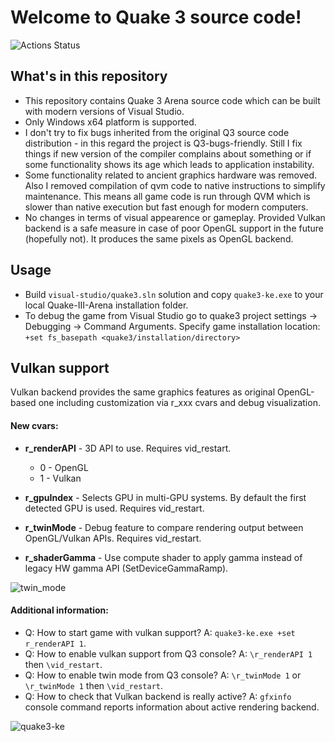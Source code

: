 # Welcome to Quake 3 source code!

![Actions Status](https://github.com/kennyalive/Quake-III-Arena-Kenny-Edition/actions/workflows/msbuild.yml/badge.svg)

## What's in this repository
* This repository contains Quake 3 Arena source code which can be built with modern versions of Visual Studio.
* Only Windows x64 platform is supported.
* I don't try to fix bugs inherited from the original Q3 source code distribution - in this regard the project is Q3-bugs-friendly. Still I fix things if new version of the compiler complains about something or if some functionality shows its age which leads to application instability.
* Some functionality related to ancient graphics hardware was removed. Also I removed compilation of qvm code to native instructions to simplify maintenance. This means all game code is run through QVM which is slower than native execution but fast enough for modern computers.
* No changes in terms of visual appearence or gameplay. Provided Vulkan backend is a safe measure in case of poor OpenGL support in the future (hopefully not). It produces the same pixels as OpenGL backend.

## Usage
* Build `visual-studio/quake3.sln` solution and copy `quake3-ke.exe` to your local Quake-III-Arena installation folder.
* To debug the game from Visual Studio go to quake3 project settings -> Debugging -> Command Arguments. Specify game installation location: `+set fs_basepath <quake3/installation/directory>`

## Vulkan support 
Vulkan backend provides the same graphics features as original OpenGL-based one including customization via r_xxx cvars and debug visualization.

#### New cvars:
* **r_renderAPI** - 3D API to use. Requires vid_restart.
    * 0 - OpenGL
    * 1 - Vulkan
 
* **r_gpuIndex** - Selects GPU in multi-GPU systems. By default the first detected GPU is used. Requires vid_restart.

* **r_twinMode** - Debug feature to compare rendering output between OpenGL/Vulkan APIs. Requires vid_restart.

* **r_shaderGamma** - Use compute shader to apply gamma instead of legacy HW gamma API (SetDeviceGammaRamp). 

![twin_mode](https://user-images.githubusercontent.com/4964024/34961607-48aae882-fa40-11e7-9bf0-d4400afdad34.jpg)

#### Additional information:
* Q: How to start game with vulkan support? A: `quake3-ke.exe +set r_renderAPI 1`.
* Q: How to enable vulkan support from Q3 console? A: `\r_renderAPI 1` then `\vid_restart`.
* Q: How to enable twin mode from Q3 console? A: `\r_twinMode 1` or `\r_twinMode 1` then `\vid_restart`.
* Q: How to check that Vulkan backend is really active? A: `gfxinfo` console command reports information about active rendering backend.

![quake3-ke](https://user-images.githubusercontent.com/4964024/28160268-4f0707d4-67c8-11e7-9009-8540789aab0b.jpeg)

